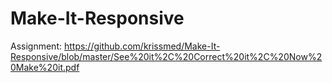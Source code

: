 # Make-It-Responsive
Assignment: https://github.com/krissmed/Make-It-Responsive/blob/master/See%20it%2C%20Correct%20it%2C%20Now%20Make%20it.pdf
